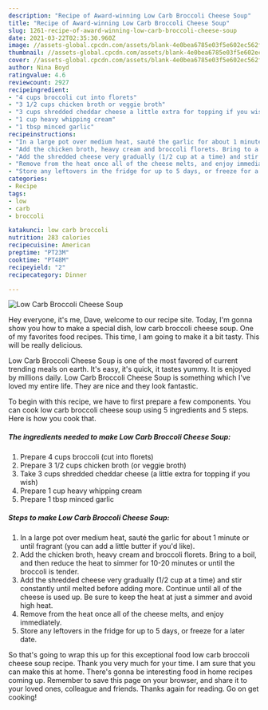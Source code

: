 ```yaml
---
description: "Recipe of Award-winning Low Carb Broccoli Cheese Soup"
title: "Recipe of Award-winning Low Carb Broccoli Cheese Soup"
slug: 1261-recipe-of-award-winning-low-carb-broccoli-cheese-soup
date: 2021-03-22T02:35:30.960Z
image: //assets-global.cpcdn.com/assets/blank-4e0bea6785e03f5e602ec562f230caae08da540cada707380b4fe1bbebba43da.png
thumbnail: //assets-global.cpcdn.com/assets/blank-4e0bea6785e03f5e602ec562f230caae08da540cada707380b4fe1bbebba43da.png
cover: //assets-global.cpcdn.com/assets/blank-4e0bea6785e03f5e602ec562f230caae08da540cada707380b4fe1bbebba43da.png
author: Nina Boyd
ratingvalue: 4.6
reviewcount: 2927
recipeingredient:
- "4 cups broccoli cut into florets"
- "3 1/2 cups chicken broth or veggie broth"
- "3 cups shredded cheddar cheese a little extra for topping if you wish"
- "1 cup heavy whipping cream"
- "1 tbsp minced garlic"
recipeinstructions:
- "In a large pot over medium heat, sauté the garlic for about 1 minute or until fragrant (you can add a little butter if you&#39;d like)."
- "Add the chicken broth, heavy cream and broccoli florets. Bring to a boil, and then reduce the heat to simmer for 10-20 minutes or until the broccoli is tender."
- "Add the shredded cheese very gradually (1/2 cup at a time) and stir constantly until melted before adding more. Continue until all of the cheese is used up. Be sure to keep the heat at just a simmer and avoid high heat."
- "Remove from the heat once all of the cheese melts, and enjoy immediately."
- "Store any leftovers in the fridge for up to 5 days, or freeze for a later date."
categories:
- Recipe
tags:
- low
- carb
- broccoli

katakunci: low carb broccoli 
nutrition: 283 calories
recipecuisine: American
preptime: "PT23M"
cooktime: "PT48M"
recipeyield: "2"
recipecategory: Dinner

---
```



![Low Carb Broccoli Cheese Soup](//assets-global.cpcdn.com/assets/blank-4e0bea6785e03f5e602ec562f230caae08da540cada707380b4fe1bbebba43da.png)

Hey everyone, it's me, Dave, welcome to our recipe site. Today, I'm gonna show you how to make a special dish, low carb broccoli cheese soup. One of my favorites food recipes. This time, I am going to make it a bit tasty. This will be really delicious.



Low Carb Broccoli Cheese Soup is one of the most favored of current trending meals on earth. It's easy, it's quick, it tastes yummy. It is enjoyed by millions daily. Low Carb Broccoli Cheese Soup is something which I've loved my entire life. They are nice and they look fantastic.


To begin with this recipe, we have to first prepare a few components. You can cook low carb broccoli cheese soup using 5 ingredients and 5 steps. Here is how you cook that.

<!--inarticleads1-->

##### The ingredients needed to make Low Carb Broccoli Cheese Soup:

1. Prepare 4 cups broccoli (cut into florets)
1. Prepare 3 1/2 cups chicken broth (or veggie broth)
1. Take 3 cups shredded cheddar cheese (a little extra for topping if you wish)
1. Prepare 1 cup heavy whipping cream
1. Prepare 1 tbsp minced garlic




<!--inarticleads2-->

##### Steps to make Low Carb Broccoli Cheese Soup:

1. In a large pot over medium heat, sauté the garlic for about 1 minute or until fragrant (you can add a little butter if you&#39;d like).
1. Add the chicken broth, heavy cream and broccoli florets. Bring to a boil, and then reduce the heat to simmer for 10-20 minutes or until the broccoli is tender.
1. Add the shredded cheese very gradually (1/2 cup at a time) and stir constantly until melted before adding more. Continue until all of the cheese is used up. Be sure to keep the heat at just a simmer and avoid high heat.
1. Remove from the heat once all of the cheese melts, and enjoy immediately.
1. Store any leftovers in the fridge for up to 5 days, or freeze for a later date.




So that's going to wrap this up for this exceptional food low carb broccoli cheese soup recipe. Thank you very much for your time. I am sure that you can make this at home. There's gonna be interesting food in home recipes coming up. Remember to save this page on your browser, and share it to your loved ones, colleague and friends. Thanks again for reading. Go on get cooking!
